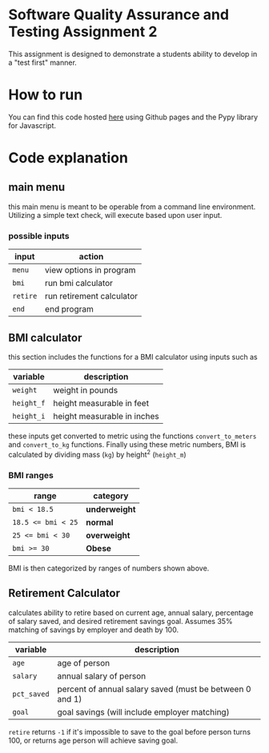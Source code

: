 # Software Quality Assurance and Testing Assignment 2
This assignment is designed to demonstrate a students ability to develop in a "test first" manner. 

# How to run
You can find this code hosted [here](https://andmehta.github.io/SWQA_assignment_3/) using Github pages and the Pypy library for Javascript.  

# Code explanation
## main menu
this main menu is meant to be operable from a command line environment. 
Utilizing a simple text check, will execute based upon user input. 

### possible inputs
| input | action |
| ----- | ------ |
| `menu` | view options in program |
| `bmi` | run bmi calculator |
| `retire` | run retirement calculator |
| `end` | end program |

## BMI calculator
this section includes the functions for a BMI calculator using inputs such as 

| variable | description |
| -------- | ----------- |
| `weight`   | weight in pounds |
| `height_f` | height measurable in feet |
| `height_i` | height measurable in inches |

these inputs get converted to metric using the functions `convert_to_meters` and `convert_to_kg` functions. 
Finally using these metric numbers, BMI is calculated by dividing mass (`kg`) by height<sup>2</sup> (`height_m`)

### BMI ranges
| range | category |
| ----- | -------- |
| `bmi < 18.5`   | __underweight__ |
| `18.5 <= bmi < 25` | __normal__ |
| `25 <= bmi < 30` | __overweight__ |
| `bmi >= 30` | __Obese__ |

BMI is then categorized by ranges of numbers shown above. 

## Retirement Calculator
calculates ability to retire based on current age, annual salary, percentage of salary saved, and desired retirement savings goal. 
Assumes 35% matching of savings by employer and death by 100. 

| variable | description |
| -------- | ----------- |
| `age`   | age of person |
| `salary` | annual salary of person |
| `pct_saved` | percent of annual salary saved (must be between 0 and 1) |
| `goal` | goal savings (will include employer matching) |

`retire` returns `-1` if it's impossible to save to the goal before person turns 100, or returns age person will achieve saving goal.  
